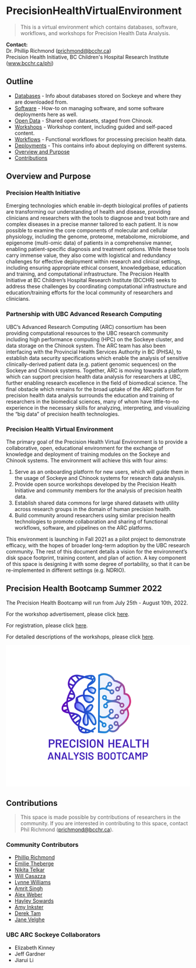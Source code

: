 # PrecisionHealthVirtualEnvironment

> This is a virtual environment which contains databases, software, workflows, and workshops for Precision Health Data Analysis.

**Contact:**  
Dr. Phillip Richmond (prichmond@bcchr.ca)   
Precision Health Initiative, BC Children's Hospital Research Institute (www.bcchr.ca/phi)


## Outline
- [Databases](https://github.com/Phillip-a-richmond/PrecisionHealthVirtualEnvironment/tree/main/Databases) - Info about databases stored on Sockeye and where they are downloaded from.
- [Software](https://github.com/Phillip-a-richmond/PrecisionHealthVirtualEnvironment/tree/main/Software) - How-to on managing software, and some software deployments here as well.
- [Open Data](https://github.com/Phillip-a-richmond/PrecisionHealthVirtualEnvironment/tree/main/OpenData) - Shared open datasets, staged from Chinook.
- [Workshops](https://github.com/Phillip-a-richmond/PrecisionHealthVirtualEnvironment/tree/main/Workshops) - Workshop content, including guided and self-paced content.
- [Workflows](https://github.com/Phillip-a-richmond/PrecisionHealthVirtualEnvironment/tree/main/Workflows) - Functional workflows for processing precision health data. 
- [Deployments](https://github.com/Phillip-a-richmond/PrecisionHealthVirtualEnvironment/tree/main/Deployments) - This contains info about deploying on different systems.
- [Overview and Purpose](##Overview_and_Purpose)
- [Contributions](##Contributions)

## Overview and Purpose
### Precision Health Initiative
Emerging technologies which enable in-depth biological profiles of patients are transforming our understanding of health and disease, providing clinicians and researchers with the tools to diagnose and treat both rare and complex diseases in a precise manner tailored to each patient. It is now possible to examine the core components of molecular and cellular physiology, including the genome, proteome, metabolome, microbiome, and epigenome (multi-omic data) of patients in a comprehensive manner, enabling patient-specific diagnosis and treatment options. While these tools carry immense value, they also come with logistical and redundancy challenges for effective deployment within research and clinical settings, including ensuring appropriate ethical consent, knowledgebase, education and training, and computational infrastructure. The Precision Health Initiative at BC Children’s Hospital Research Institute (BCCHR) seeks to address these challenges by coordinating computational infrastructure and education/training efforts for the local community of researchers and clinicians. 

### Partnership with UBC Advanced Research Computing
UBC’s Advanced Research Computing (ARC) consortium has been providing computational resources to the UBC research community including high performance computing (HPC) on the Sockeye cluster, and data storage on the Chinook system. The ARC team has also been interfacing with the Provincial Health Services Authority in BC (PHSA), to establish data security specifications which enable the analysis of sensitive clinically-derived patient data (e.g. patient genomic sequences) on the Sockeye and Chinook systems. Together, ARC is moving towards a platform which can support precision health data analysis for researchers at UBC, further enabling research excellence in the field of biomedical science. The final obstacle which remains for the broad uptake of the ARC platform for precision health data analysis surrounds the education and training of researchers in the biomedical sciences, many of whom have little-to-no experience in the necessary skills for analyzing, interpreting, and visualizing the “big data” of precision health technologies. 

### Precision Health Virtual Environment
The primary goal of the Precision Health Virtual Environment is to provide a collaborative, open, educational environment for the exchange of knowledge and deployment of training modules on the Sockeye and Chinook systems. The environment will achieve this with four aims:
1. Serve as an onboarding platform for new users, which will guide them in the usage of Sockeye and Chinook systems for research data analysis.
2. Provide open source workshops developed by the Precision Health Initiative and community members for the analysis of precision health data.
3. Establish shared data commons for large shared datasets with utility across research groups in the domain of human precision health.
4. Build community around researchers using similar precision health technologies to promote collaboration and sharing of functional workflows, software, and pipelines on the ARC platforms.    

This environment is launching in Fall 2021 as a pilot project to demonstrate efficacy, with the hopes of broader long-term adoption by the UBC research community. The rest of this document details a vision for the environment’s disk space footprint, training content, and plan of action. A key component of this space is designing it with some degree of portability, so that it can be re-implemented in different settings (e.g. NDRIO).

## Precision Health Bootcamp Summer 2022

The Precision Health Bootcamp will run from July 25th - August 10th, 2022.

For the workshop advertisement, please click [here](https://github.com/Phillip-a-richmond/PrecisionHealthVirtualEnvironment/blob/main/Workshops/PrecisionHealthAnalysisBootcampFlyer.png).

For registration, please click [here](https://ubc.ca1.qualtrics.com/jfe/form/SV_4ORGzfKPeujbMq2).

For detailed descriptions of the workshops, please click [here](https://github.com/Phillip-a-richmond/PrecisionHealthVirtualEnvironment/blob/main/Workshops/PrecisionHealthBootcamp2022WorkshopDescriptions.md).

![bootcamplogo](https://github.com/Phillip-a-richmond/PrecisionHealthVirtualEnvironment/blob/main/Workshops/PrecisionHealthAnalysisBootcampLogo_1.png)

## Contributions
> This space is made possible by contributions of researchers in the community. If you are interested in contributing to this space, contact Phil Richmond (prichmond@bcchr.ca). 

### Community Contributors
- [Phillip Richmond](https://github.com/Phillip-a-richmond)
- [Emilie Theberge](https://github.com/ettheberge)
- [Nikita Telkar](https://github.com/nikita-telkar)
- [Will Casazza](https://github.com/wilcas)
- [Lynne Williams](https://github.com/LJWilliams)
- [Amrit Singh](https://github.com/singha53)
- [Alex Weber](https://github.com/weberam2)
- [Hayley Sowards]()
- [Amy Inkster](https://github.com/amy-inkster)
- [Derek Tam](https://github.com/ddtam)
- [Jane Velghe](https://github.com/jvelghe)


### UBC ARC Sockeye Collaborators
- Elizabeth Kinney
- Jeff Gardner
- Jiarui Li








